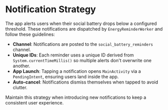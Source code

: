 # Notification Strategy

The app alerts users when their social battery drops below a configured threshold. These notifications are dispatched by
`EnergyReminderWorker` and follow these guidelines:

- **Channel**: Notifications are posted to the `social_battery_reminders` channel.
- **Unique IDs**: Each reminder uses a unique ID derived from `System.currentTimeMillis()` so multiple alerts don't overwrite
  one another.
- **App Launch**: Tapping a notification opens `MainActivity` via a `PendingIntent`, ensuring users land inside the app.
- **Auto-cancel**: Notifications dismiss themselves when tapped to avoid clutter.

Maintain this strategy when introducing new notifications to keep a consistent user experience.
